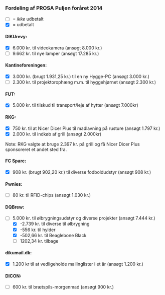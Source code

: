 ### Fordeling af PROSA Puljen foråret 2014

- [ ] = _ikke_ udbetalt
- [x] = udbetalt

#### DIKUrevy:
- [x] 6.000 kr. til videokamera (ansøgt 8.000 kr.)
- [ ] 9.662 kr. til nye lamper (ansøgt 17.285 kr.)

#### Kantineforeningen:
- [x] 3.000 kr. (brugt 1.931,25 kr.) til en ny Hygge-PC (ansøgt 3.000 kr.)
- [ ] 2.300 kr. til projektorophæng m.m. til hyggehjørnet (ansøgt 2.300 kr.)

#### FUT:
- [x] 5.000 kr. til tilskud til transport/leje af hytter (ansøgt 7.000kr)

#### RKG:
- [x] 750 kr. til at Nicer Dicer Plus til madlavning på rusture (ansøgt 1.797
  kr.)
- [x] 2.000 kr. til indkøb af grill (ansøgt 2.000kr)

Note: RKG valgte at bruge 2.397 kr. på grill og få Nicer Dicer Plus sponsoreret
et andet sted fra.

#### FC Sparc:
- [x] 908 kr. (brugt 902,20 kr.) til diverse fodboldudstyr (ansøgt 908 kr.)

#### Pwnies:
- [ ] 80 kr. til RFID-chips (ansøgt 1.030 kr.)

#### DQBrew:
- [ ] 5.000 kr. til ølbrygningsudstyr og diverse projekter (ansøgt 7.444 kr.)
  - [x] -2.739 kr. til diverse til ølbrygning
  - [x] -556 kr. til hylder
  - [x] -502,66 kr. til Beaglebone Black
  - [ ] 1202,34 kr. tilbage

#### dikumail.dk:
- [x] 1.200 kr til at vedligeholde mailinglister i et år (ansøgt 1.200 kr.)

#### DICON:
- [ ] 600 kr. til brætspils-morgenmad (ansøgt 900 kr.)
